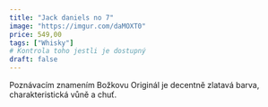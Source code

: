 ```yaml
---
title: "Jack daniels no 7"
image: "https://imgur.com/daMOXT0"
price: 549,00
tags: ["Whisky"]
# Kontrola toho jestli je dostupný
draft: false
---
```


Poznávacím znamením Božkovu Originál je decentně zlatavá barva, charakteristická vůně a chuť.

